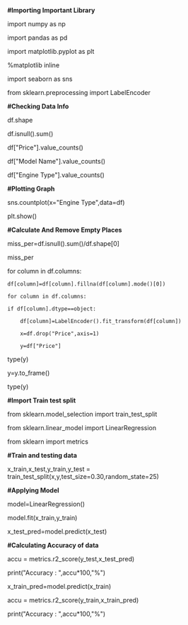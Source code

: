 **#Importing Important Library**

import numpy as np

import pandas as pd

import matplotlib.pyplot as plt

%matplotlib inline

import seaborn as sns

from sklearn.preprocessing import LabelEncoder




**#Checking Data Info**

df.shape

df.isnull().sum()

df["Price"].value_counts()

df["Model Name"].value_counts()

df["Engine Type"].value_counts()




**#Plotting Graph**

sns.countplot(x="Engine Type",data=df)

plt.show()

**#Calculate And Remove Empty Places**

miss_per=df.isnull().sum()/df.shape[0]

miss_per

for column in df.columns:
    
    df[column]=df[column].fillna(df[column].mode()[0])
    
    for column in df.columns:
    
    if df[column].dtype==object:
    
        df[column]=LabelEncoder().fit_transform(df[column])
        
        x=df.drop("Price",axis=1)
        
        y=df["Price"]

type(y)

y=y.to_frame()

type(y)




**#Import Train test split**

from sklearn.model_selection import train_test_split

from sklearn.linear_model import LinearRegression

from sklearn import metrics

**#Train and testing data**

x_train,x_test,y_train,y_test = train_test_split(x,y,test_size=0.30,random_state=25)




**#Applying Model**

model=LinearRegression()

model.fit(x_train,y_train)

x_test_pred=model.predict(x_test)



**#Calculating Accuracy of data**

accu = metrics.r2_score(y_test,x_test_pred)

print("Accuracy : ",accu*100,"%")

x_train_pred=model.predict(x_train)

accu = metrics.r2_score(y_train,x_train_pred)

print("Accuracy : ",accu*100,"%")
